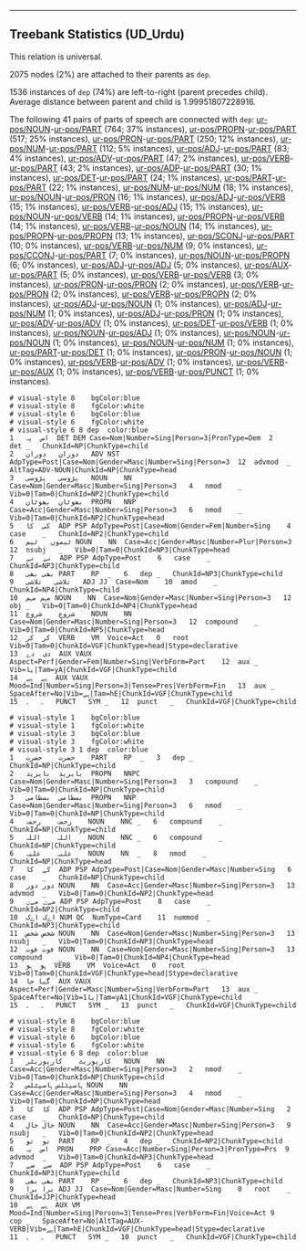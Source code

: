 

--------------------------------------------------------------------------------

## Treebank Statistics (UD_Urdu)

This relation is universal.

2075 nodes (2%) are attached to their parents as `dep`.

1536 instances of `dep` (74%) are left-to-right (parent precedes child).
Average distance between parent and child is 1.99951807228916.

The following 41 pairs of parts of speech are connected with `dep`: [ur-pos/NOUN]()-[ur-pos/PART]() (764; 37% instances), [ur-pos/PROPN]()-[ur-pos/PART]() (517; 25% instances), [ur-pos/PRON]()-[ur-pos/PART]() (250; 12% instances), [ur-pos/NUM]()-[ur-pos/PART]() (112; 5% instances), [ur-pos/ADJ]()-[ur-pos/PART]() (83; 4% instances), [ur-pos/ADV]()-[ur-pos/PART]() (47; 2% instances), [ur-pos/VERB]()-[ur-pos/PART]() (43; 2% instances), [ur-pos/ADP]()-[ur-pos/PART]() (30; 1% instances), [ur-pos/DET]()-[ur-pos/PART]() (24; 1% instances), [ur-pos/PART]()-[ur-pos/PART]() (22; 1% instances), [ur-pos/NUM]()-[ur-pos/NUM]() (18; 1% instances), [ur-pos/NOUN]()-[ur-pos/PRON]() (16; 1% instances), [ur-pos/ADJ]()-[ur-pos/VERB]() (15; 1% instances), [ur-pos/VERB]()-[ur-pos/ADJ]() (15; 1% instances), [ur-pos/NOUN]()-[ur-pos/VERB]() (14; 1% instances), [ur-pos/PROPN]()-[ur-pos/VERB]() (14; 1% instances), [ur-pos/VERB]()-[ur-pos/NOUN]() (14; 1% instances), [ur-pos/PROPN]()-[ur-pos/PROPN]() (13; 1% instances), [ur-pos/SCONJ]()-[ur-pos/PART]() (10; 0% instances), [ur-pos/VERB]()-[ur-pos/NUM]() (9; 0% instances), [ur-pos/CCONJ]()-[ur-pos/PART]() (7; 0% instances), [ur-pos/NOUN]()-[ur-pos/PROPN]() (6; 0% instances), [ur-pos/ADJ]()-[ur-pos/ADJ]() (5; 0% instances), [ur-pos/AUX]()-[ur-pos/PART]() (5; 0% instances), [ur-pos/VERB]()-[ur-pos/VERB]() (3; 0% instances), [ur-pos/PRON]()-[ur-pos/PRON]() (2; 0% instances), [ur-pos/VERB]()-[ur-pos/PRON]() (2; 0% instances), [ur-pos/VERB]()-[ur-pos/PROPN]() (2; 0% instances), [ur-pos/ADJ]()-[ur-pos/NOUN]() (1; 0% instances), [ur-pos/ADJ]()-[ur-pos/NUM]() (1; 0% instances), [ur-pos/ADJ]()-[ur-pos/PRON]() (1; 0% instances), [ur-pos/ADV]()-[ur-pos/ADV]() (1; 0% instances), [ur-pos/DET]()-[ur-pos/VERB]() (1; 0% instances), [ur-pos/NOUN]()-[ur-pos/ADJ]() (1; 0% instances), [ur-pos/NOUN]()-[ur-pos/NOUN]() (1; 0% instances), [ur-pos/NOUN]()-[ur-pos/NUM]() (1; 0% instances), [ur-pos/PART]()-[ur-pos/DET]() (1; 0% instances), [ur-pos/PRON]()-[ur-pos/NOUN]() (1; 0% instances), [ur-pos/VERB]()-[ur-pos/ADV]() (1; 0% instances), [ur-pos/VERB]()-[ur-pos/AUX]() (1; 0% instances), [ur-pos/VERB]()-[ur-pos/PUNCT]() (1; 0% instances).


~~~ conllu
# visual-style 8	bgColor:blue
# visual-style 8	fgColor:white
# visual-style 6	bgColor:blue
# visual-style 6	fgColor:white
# visual-style 6 8 dep	color:blue
1	اس	یہ	DET	DEM	Case=Nom|Number=Sing|Person=3|PronType=Dem	2	det	_	ChunkId=NP|ChunkType=child
2	دوران	دوران	ADV	NST	AdpType=Post|Case=Nom|Gender=Masc|Number=Sing|Person=3	12	advmod	_	AltTag=ADV-NOUN|ChunkId=NP|ChunkType=head
3	پڑوسی	پڑوسی	NOUN	NN	Case=Nom|Gender=Masc|Number=Sing|Person=3	4	nmod	_	Vib=0|Tam=0|ChunkId=NP2|ChunkType=child
4	بھوٹان	بھوٹان	PROPN	NNP	Case=Acc|Gender=Masc|Number=Sing|Person=3	6	nmod	_	Vib=0|Tam=0|ChunkId=NP2|ChunkType=head
5	کی	کا	ADP	PSP	AdpType=Post|Case=Nom|Gender=Fem|Number=Sing	4	case	_	ChunkId=NP2|ChunkType=child
6	ٹیموں	ٹیم	NOUN	NN	Case=Acc|Gender=Masc|Number=Plur|Person=3	12	nsubj	_	Vib=0|Tam=0|ChunkId=NP3|ChunkType=head
7	نے	نے	ADP	PSP	AdpType=Post	6	case	_	ChunkId=NP3|ChunkType=child
8	بھی	بھی	PART	RP	_	6	dep	_	ChunkId=NP3|ChunkType=child
9	تلاشی	تلاشی	ADJ	JJ	Case=Nom	10	amod	_	ChunkId=NP4|ChunkType=child
10	مہم	مہم	NOUN	NN	Case=Nom|Gender=Masc|Number=Sing|Person=3	12	obj	_	Vib=0|Tam=0|ChunkId=NP4|ChunkType=head
11	شروع	شروع	NOUN	NN	Case=Nom|Gender=Masc|Number=Sing|Person=3	12	compound	_	Vib=0|Tam=0|ChunkId=NP5|ChunkType=head
12	کر	کر	VERB	VM	Voice=Act	0	root	_	Vib=0|Tam=0|ChunkId=VGF|ChunkType=head|Stype=declarative
13	دی	دے	AUX	VAUX	Aspect=Perf|Gender=Fem|Number=Sing|VerbForm=Part	12	aux	_	Vib=یا|Tam=yA|ChunkId=VGF|ChunkType=child
14	ہے	ہے	AUX	VAUX	Mood=Ind|Number=Sing|Person=3|Tense=Pres|VerbForm=Fin	13	aux	_	SpaceAfter=No|Vib=ہے|Tam=hE|ChunkId=VGF|ChunkType=child
15	۔	۔	PUNCT	SYM	_	12	punct	_	ChunkId=VGF|ChunkType=child

~~~


~~~ conllu
# visual-style 1	bgColor:blue
# visual-style 1	fgColor:white
# visual-style 3	bgColor:blue
# visual-style 3	fgColor:white
# visual-style 3 1 dep	color:blue
1	حضرت	حضرت	PART	RP	_	3	dep	_	ChunkId=NP|ChunkType=child
2	بایزید	بایزید	PROPN	NNPC	Case=Nom|Gender=Masc|Number=Sing|Person=3	3	compound	_	Vib=0|Tam=0|ChunkId=NP|ChunkType=child
3	بسطامی	بسطامی	PROPN	NNP	Case=Nom|Gender=Masc|Number=Sing|Person=3	6	nmod	_	Vib=0|Tam=0|ChunkId=NP|ChunkType=child
4	رحمۃ	رحمۃ	NOUN	NNC	_	6	compound	_	ChunkId=NP|ChunkType=child
5	اللہ	اللہ	NOUN	NNC	_	6	compound	_	ChunkId=NP|ChunkType=child
6	علیہ	علیہ	NOUN	NN	_	8	nmod	_	ChunkId=NP|ChunkType=head
7	کے	کا	ADP	PSP	AdpType=Post|Case=Nom|Gender=Masc|Number=Sing	6	case	_	ChunkId=NP|ChunkType=child
8	دور	دور	NOUN	NN	Case=Acc|Gender=Masc|Number=Sing|Person=3	13	advmod	_	Vib=0|Tam=0|ChunkId=NP2|ChunkType=head
9	مےں	مےں	ADP	PSP	AdpType=Post	8	case	_	ChunkId=NP2|ChunkType=child
10	اےک	اےک	NUM	QC	NumType=Card	11	nummod	_	ChunkId=NP3|ChunkType=child
11	شخص	شخص	NOUN	NN	Case=Nom|Gender=Masc|Number=Sing|Person=3	13	nsubj	_	Vib=0|Tam=0|ChunkId=NP3|ChunkType=head
12	فوت	فوت	NOUN	NN	Case=Nom|Gender=Masc|Number=Sing|Person=3	13	compound	_	Vib=0|Tam=0|ChunkId=NP4|ChunkType=head
13	ہو	ہو	VERB	VM	Voice=Act	0	root	_	Vib=0|Tam=0|ChunkId=VGF|ChunkType=head|Stype=declarative
14	گیا	جا	AUX	VAUX	Aspect=Perf|Gender=Masc|Number=Sing|VerbForm=Part	13	aux	_	SpaceAfter=No|Vib=یا1|Tam=yA1|ChunkId=VGF|ChunkType=child
15	۔	۔	PUNCT	SYM	_	13	punct	_	ChunkId=VGF|ChunkType=child

~~~


~~~ conllu
# visual-style 8	bgColor:blue
# visual-style 8	fgColor:white
# visual-style 6	bgColor:blue
# visual-style 6	fgColor:white
# visual-style 6 8 dep	color:blue
1	کارپوریٹ	کارپوریٹر	NOUN	NN	Case=Acc|Gender=Masc|Number=Sing|Person=3	2	nmod	_	Vib=0|Tam=0|ChunkId=NP|ChunkType=child
2	ہاسپٹلس	ہاسپٹلس	NOUN	NN	Case=Acc|Gender=Masc|Number=Sing|Person=3	4	nmod	_	Vib=0|Tam=0|ChunkId=NP|ChunkType=head
3	کا	کا	ADP	PSP	AdpType=Post|Case=Nom|Gender=Masc|Number=Sing	2	case	_	ChunkId=NP|ChunkType=child
4	حال	حال	NOUN	NN	Case=Acc|Gender=Masc|Number=Sing|Person=3	9	nsubj	_	Vib=0|Tam=0|ChunkId=NP2|ChunkType=head
5	تو	تو	PART	RP	_	4	dep	_	ChunkId=NP2|ChunkType=child
6	اس	یہ	PRON	PRP	Case=Acc|Number=Sing|Person=3|PronType=Prs	9	advmod	_	Vib=0|Tam=0|ChunkId=NP3|ChunkType=head
7	سے	سے	ADP	PSP	AdpType=Post	6	case	_	ChunkId=NP3|ChunkType=child
8	بھی	بھی	PART	RP	_	6	dep	_	ChunkId=NP3|ChunkType=child
9	برا	برا	ADJ	JJ	Case=Nom|Gender=Masc|Number=Sing	0	root	_	ChunkId=JJP|ChunkType=head
10	ہے	ہے	AUX	VM	Mood=Ind|Number=Sing|Person=3|Tense=Pres|VerbForm=Fin|Voice=Act	9	cop	_	SpaceAfter=No|AltTag=AUX-VERB|Vib=ہے|Tam=hE|ChunkId=VGF|ChunkType=head|Stype=declarative
11	۔	۔	PUNCT	SYM	_	10	punct	_	ChunkId=VGF|ChunkType=child

~~~


